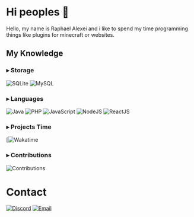 # Hi peoples 👋

Hello, my name is Raphael Alexei and i like to spend my time programming things like plugins for minecraft or websites.

## My Knowledge

### ▸ Storage

![SQLite](https://img.shields.io/badge/SQLite-blue?style=for-the-badge)
![MySQL](https://img.shields.io/badge/MySQL-blue?style=for-the-badge)

### ▸ Languages
![Java](https://img.shields.io/badge/Java-blue?logoWidth=90&style=for-the-badge)
![PHP](https://img.shields.io/badge/PHP-red?logoWidth=90&style=for-the-badge)
![JavaScript](https://img.shields.io/badge/JavaScript-blueviolet?logoWidth=90&style=for-the-badge)
![NodeJS](https://img.shields.io/badge/NodeJS-blueviolet?logoWidth=90&style=for-the-badge)
![ReactJS](https://img.shields.io/badge/ReactJS-blueviolet?logoWidth=90&style=for-the-badge)

### ▸ Projects Time

[![Wakatime](https://github-readme-stats.vercel.app/api/wakatime?username=iDimaBR&theme=synthwave&hide_title=true&show_icons=true&hide=gitignore+file)

### ▸ Contributions

![Contributions](https://github-readme-stats.vercel.app/api?username=iDimaBR&theme=synthwave&show_icons=true&hide_title=true&count_private=true)

# Contact

[![Discord](https://img.shields.io/badge/Discord-7289DA?style=for-the-badge)](https://discord.com/users/388385602032369675)
[![Email](https://img.shields.io/badge/Email-gray?style=for-the-badge)](mailto:raphaeeelbr@gmail.com")
